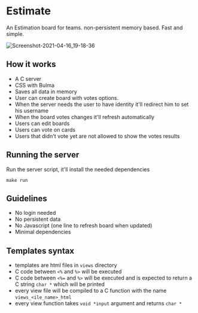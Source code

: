 Estimate
=====

An Estimation board for teams. non-persistent memory based. Fast and simple.

![Screenshot-2021-04-16_19-18-36](https://user-images.githubusercontent.com/54403/115060881-ae5f1400-9ee8-11eb-9386-4c5a782fd958.png)

## How it works

- A C server
- CSS with Bulma
- Saves all data in memory
- User can create board with votes options.
- When the server needs the user to have identity it'll redirect him to set his username
- When the board votes changes it'll refresh automatically
- Users can edit boards
- Users can vote on cards
- Users that didn't vote yet are not allowed to show the votes results

## Running the server

Run the server script, it'll install the needed dependencies
```
make run
```

## Guidelines

- No login needed
- No persistent data
- No Javascript (one line to refresh board when updated)
- Minimal dependencies

## Templates syntax

- templates are html files in `views` directory
- C code between `<%` and `%>` will be executed
- C code between `<%=` and `%>` will be executed and is expected to return a C string `char *` which will be printed
- every view file will be compiled to a C function with the name `views_<ile_name>_html`
- every view function takes `void *input` argument and returns `char *`
